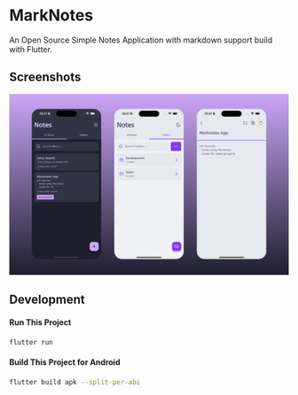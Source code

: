 # MarkNotes

An Open Source Simple Notes Application with markdown support build with Flutter.

## Screenshots

![Screenshot 1](screenshots/ss-1.png)

## Development

#### Run This Project

```bash
flutter run
```

#### Build This Project for Android

```bash
flutter build apk --split-per-abi
```
